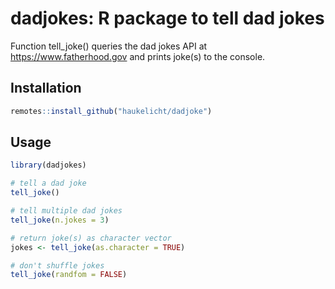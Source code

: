 # dadjokes: R package to tell dad jokes

Function tell_joke() queries the dad jokes API at https://www.fatherhood.gov and prints joke(s) to the console.

## Installation

```r
remotes::install_github("haukelicht/dadjoke")
```

## Usage

```r
library(dadjokes)

# tell a dad joke 
tell_joke()

# tell multiple dad jokes 
tell_joke(n.jokes = 3)

# return joke(s) as character vector
jokes <- tell_joke(as.character = TRUE)

# don't shuffle jokes
tell_joke(randfom = FALSE)
```
